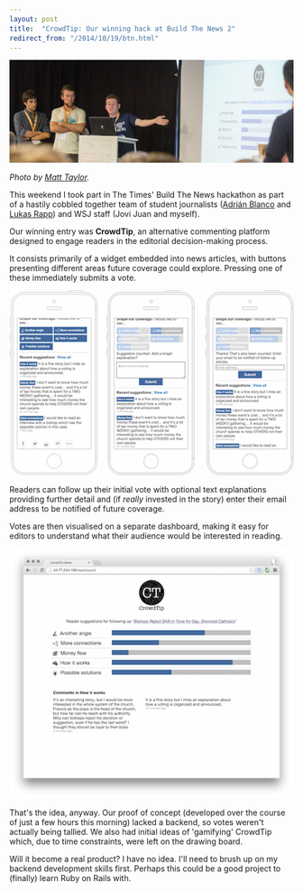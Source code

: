 ```yaml
---
layout: post
title:  "CrowdTip: Our winning hack at Build The News 2"
redirect_from: "/2014/10/19/btn.html"
---
```


![Our group presenting. Photo by Matt Taylor](/assets/crowdtip/group.jpg)

*Photo by [Matt Taylor](https://twitter.com/mattietk).*

This weekend I took part in The Times' Build The News hackathon as part of a hastily cobbled together team of student journalists ([Adrián Blanco](https://twitter.com/lapichicera) and [Lukas Rapp](https://twitter.com/luigirappallo)) and WSJ staff (Jovi Juan and myself).

Our winning entry was **CrowdTip**, an alternative commenting platform designed to engage readers in the editorial decision-making process.

It consists primarily of a widget embedded into news articles, with buttons presenting different areas future coverage could explore. Pressing one of these immediately submits a vote.

![Widget screenshot](/assets/crowdtip/widget.png)

Readers can follow up their initial vote with optional text explanations providing further detail and (if *really* invested in the story) enter their email address to be notified of future coverage.

Votes are then visualised on a separate dashboard, making it easy for editors to understand what their audience would be interested in reading.

![Dashboard screenshot](/assets/crowdtip/dashboard.png)

That's the idea, anyway. Our proof of concept (developed over the course of just a few hours this morning) lacked a backend, so votes weren't actually being tallied. We also had initial ideas of 'gamifying' CrowdTip which, due to time constraints, were left on the drawing board.

Will it become a real product? I have no idea. I'll need to brush up on my backend development skills first. Perhaps this could be a good project to (finally) learn Ruby on Rails with.